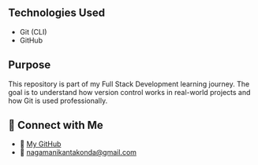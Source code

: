 ## Technologies Used

- Git (CLI)
- GitHub
## Purpose

This repository is part of my Full Stack Development learning journey. The goal is to understand how version control works in real-world projects and how Git is used professionally.

## 🙌 Connect with Me

- 🔗 [My GitHub](https://github.com/nagamanikanta5455)
- 📧 nagamanikantakonda@gmail.com
